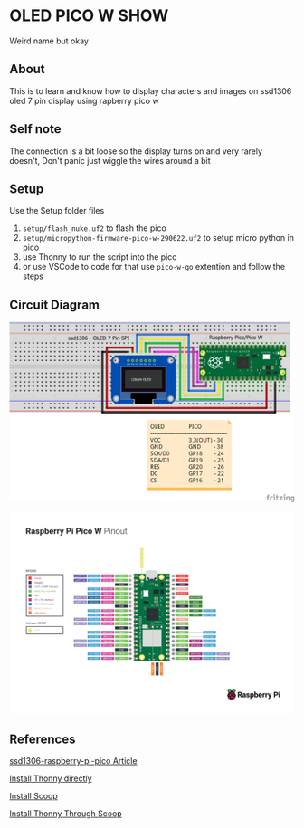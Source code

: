 # OLED PICO W SHOW

Weird name but okay

## About

This is to learn and know how to display characters and images on ssd1306 oled 7 pin display using rapberry pico w

## Self note

The connection is a bit loose so the display turns on and very rarely doesn't, Don't panic just wiggle the wires around a bit

## Setup

Use the Setup folder files

1.  `setup/flash_nuke.uf2` to flash the pico
2.  `setup/micropython-firmware-pico-w-290622.uf2` to setup micro python in pico
3.  use Thonny to run the script into the pico
4.  or use VSCode to code for that use `pico-w-go` extention and follow the steps

## Circuit Diagram

![ssd1306 oled 7 pin with pico w](assets/ssd1306-oled-7pin-with-pico-w.png)

![Raspberry Pico W Pin Diagram](assets/PicoW-A4-Pinout.jpg)

## References

[ssd1306-raspberry-pi-pico Article](https://techatronic.com/ssd1306-raspberry-pi-pico/)

[Install Thonny directly](https://thonny.org/)

[Install Scoop](https://scoop.sh/)

[Install Thonny Through Scoop](https://scoop.sh/#/apps?q=thonny)
